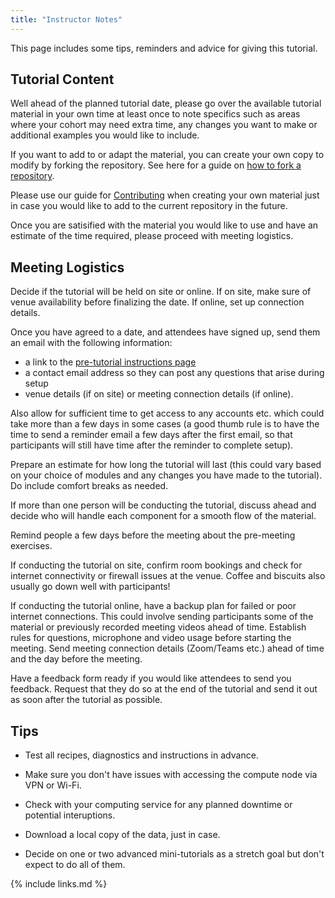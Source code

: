 ```yaml
---
title: "Instructor Notes"
---
```


This page includes some tips, reminders and advice for giving this tutorial.

## Tutorial Content

Well ahead of the planned tutorial date, please go over the available 
tutorial material 
in your own time at least once to note specifics such as areas where 
your cohort may need extra time, any changes you want to make or 
additional examples you would like to include. 

If you want to add to or adapt the material, you can create your own copy to 
modify by forking the repository. See here for a guide  on 
[how to fork a repository](https://docs.github.com/en/enterprise/2.13/user/articles/fork-a-repo).

Please use our guide for [Contributing](CONTRIBUTING.md) when creating your 
own material just in case you would like to add to the current 
repository in the future.

Once you are satisified with the material you would like to use and have 
an estimate of the time required, please proceed with meeting logistics.

## Meeting Logistics

Decide if the tutorial will be held on site or online. If on site, make 
sure of venue availability before finalizing the date. If online, set up connection details.

Once you have agreed to a date, and attendees have signed up, send them an email
with the following information: 
 - a link to the [pre-tutorial instructions page](setup.md)
 - a contact email address so they can post any questions that arise during setup
 - venue details (if on site) or meeting connection details (if online).   

Also allow for sufficient time to get access to any 
accounts etc. which could take more than a few days in some cases (a good 
thumb rule is to have the time to send a reminder email a few days after
the first email, 
so that participants will still have time after the reminder to complete 
setup). 

Prepare an estimate for how long the tutorial will last 
(this could vary based on
your choice of modules and any changes you have made to the tutorial). 
Do include comfort breaks as needed.

If more than one person will be conducting the tutorial, discuss ahead 
and decide who will handle each component for a smooth flow of the material.

Remind people a few days before the meeting about the pre-meeting exercises.

If conducting the tutorial on site, confirm room bookings and check for 
internet connectivity or firewall issues 
at the venue. Coffee and biscuits also usually go down well with participants!

If conducting the tutorial online, have a backup plan for failed or 
poor internet connections. This could involve sending participants 
some of the material or previously recorded meeting videos ahead of time. 
Establish rules for questions, microphone and video usage before starting the
meeting. Send meeting connection details (Zoom/Teams etc.) ahead of time and
the day before the meeting.

Have a feedback form ready if you would like attendees to send you feedback. 
Request that they do so at the end of the tutorial and send it out as soon after
the tutorial as possible.

## Tips

- Test all recipes, diagnostics and instructions in advance.

- Make sure you don't have issues with accessing the compute node via VPN 
or Wi-Fi.

- Check with your computing service for any planned downtime or potential 
interuptions.

- Download a local copy of the data, just in case.

- Decide on one or two advanced mini-tutorials as a stretch goal but don't expect to do all of them.

{% include links.md %}
